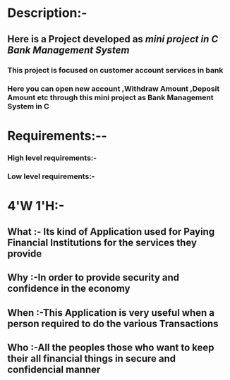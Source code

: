 # Description:-
## Here is a Project developed as *mini project in C Bank Management System*  
### This project is focused on customer account services in bank
### Here you can **open new account ,Withdraw Amount ,Deposit Amount etc** through this mini project as Bank Management System in C
                 

# Requirements:--
### High level requirements:-




### Low level requirements:-




# 4'W 1'H:-
  ## What :- **Its kind of Application used for Paying Financial Institutions for the services they provide** 
  ## Why :-In order to provide security and confidence in the economy
  ## When :-This Application is very useful when a person required to do the various Transactions 
  ## Who :-All the peoples those who want to keep their all financial things in secure and confidencial manner
